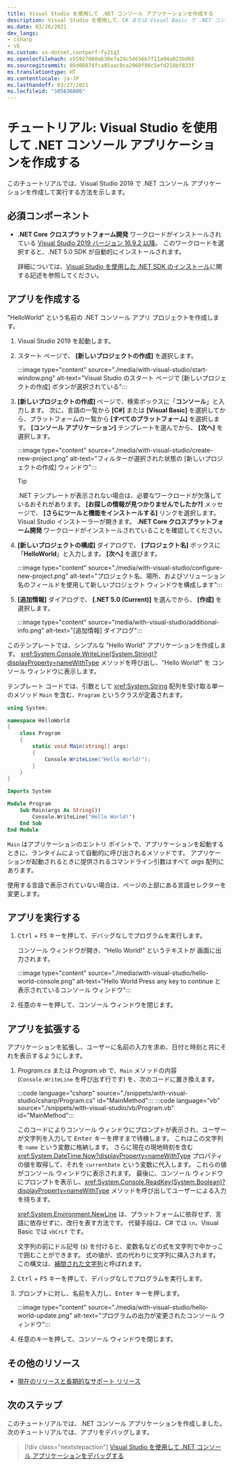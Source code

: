 ```yaml
---
title: Visual Studio を使用して .NET コンソール アプリケーションを作成する
description: Visual Studio を使用して、C# または Visual Basic で .NET コンソール アプリケーションを作成する方法について学習します。
ms.date: 03/26/2021
dev_langs:
- csharp
- vb
ms.custom: vs-dotnet,contperf-fy21q3
ms.openlocfilehash: e55927080ab30e7a24c54656b7f11a94a023bd65
ms.sourcegitcommit: 05d0087dfca85aac9ca2960f86c5efd218bf833f
ms.translationtype: HT
ms.contentlocale: ja-JP
ms.lasthandoff: 03/27/2021
ms.locfileid: "105636806"
---
```

# <a name="tutorial-create-a-net-console-application-using-visual-studio"></a>チュートリアル: Visual Studio を使用して .NET コンソール アプリケーションを作成する

このチュートリアルでは、Visual Studio 2019 で .NET コンソール アプリケーションを作成して実行する方法を示します。

## <a name="prerequisites"></a>必須コンポーネント

- **.NET Core クロスプラットフォーム開発** ワークロードがインストールされている [Visual Studio 2019 バージョン 16.9.2 以降](https://visualstudio.microsoft.com/downloads/?utm_medium=microsoft&utm_source=docs.microsoft.com&utm_campaign=inline+link&utm_content=download+vs2019)。 このワークロードを選択すると、.NET 5.0 SDK が自動的にインストールされます。

  詳細については、[Visual Studio を使用した .NET SDK のインストール](../install/windows.md#install-with-visual-studio)に関する記述を参照してください。

## <a name="create-the-app"></a>アプリを作成する

"HelloWorld" という名前の .NET コンソール アプリ プロジェクトを作成します。

1. Visual Studio 2019 を起動します。

1. スタート ページで、 **[新しいプロジェクトの作成]** を選択します。

   :::image type="content" source="./media/with-visual-studio/start-window.png" alt-text="Visual Studio のスタート ページで [新しいプロジェクトの作成] ボタンが選択されている":::

1. **[新しいプロジェクトの作成]** ページで、検索ボックスに「**コンソール**」と入力します。 次に、言語の一覧から **[C#]** または **[Visual Basic]** を選択してから、プラットフォームの一覧から **[すべてのプラットフォーム]** を選択します。 **[コンソール アプリケーション]** テンプレートを選んでから、 **[次へ]** を選択します。

   :::image type="content" source="./media/with-visual-studio/create-new-project.png" alt-text="フィルターが選択された状態の [新しいプロジェクトの作成] ウィンドウ":::

   > [!TIP]
   > .NET テンプレートが表示されない場合は、必要なワークロードが欠落しているおそれがあります。 **[お探しの情報が見つかりませんでしたか?]** メッセージで、 **[さらにツールと機能をインストールする]** リンクを選択します。 Visual Studio インストーラーが開きます。 **.NET Core クロスプラットフォーム開発** ワークロードがインストールされていることを確認してください。

1. **[新しいプロジェクトの構成]** ダイアログで、 **[プロジェクト名]** ボックスに「**HelloWorld**」と入力します。 **[次へ]** を選びます。

   :::image type="content" source="./media/with-visual-studio/configure-new-project.png" alt-text="プロジェクト名、場所、およびソリューション名のフィールドを使用して新しいプロジェクト ウィンドウを構成します":::

1. **[追加情報]** ダイアログで、 **[.NET 5.0 (Current)]** を選んでから、 **[作成]** を選択します。

   :::image type="content" source="media/with-visual-studio/additional-info.png" alt-text="[追加情報] ダイアログ":::

このテンプレートでは、シンプルな "Hello World" アプリケーションを作成します。 <xref:System.Console.WriteLine(System.String)?displayProperty=nameWithType> メソッドを呼び出し、"Hello World!" を コンソール ウィンドウに表示します。

テンプレート コードでは、引数として <xref:System.String> 配列を受け取る単一のメソッド `Main` を含む、`Program` というクラスが定義されます。

```csharp
using System;

namespace HelloWorld
{
    class Program
    {
        static void Main(string[] args)
        {
            Console.WriteLine("Hello World!");
        }
    }
}
```

```vb
Imports System

Module Program
    Sub Main(args As String())
        Console.WriteLine("Hello World!")
    End Sub
End Module
```

`Main` はアプリケーションのエントリ ポイントで、アプリケーションを起動するときに、ランタイムによって自動的に呼び出されるメソッドです。 アプリケーションが起動されるときに提供されるコマンドライン引数はすべて *args* 配列にあります。

使用する言語で表示されていない場合は、ページの上部にある言語セレクターを変更します。

## <a name="run-the-app"></a>アプリを実行する

1. <kbd>Ctrl</kbd> + <kbd>F5</kbd> キーを押して、デバッグなしでプログラムを実行します。

   コンソール ウィンドウが開き、"Hello World!" というテキストが 画面に出力されます。

   :::image type="content" source="./media/with-visual-studio/hello-world-console.png" alt-text="Hello World Press any key to continue と表示されているコンソール ウィンドウ":::

1. 任意のキーを押して、コンソール ウィンドウを閉じます。

## <a name="enhance-the-app"></a>アプリを拡張する

アプリケーションを拡張し、ユーザーに名前の入力を求め、日付と時刻と共にそれを表示するようにします。

1. *Program.cs* または *Program.vb* で、`Main` メソッドの内容 (`Console.WriteLine` を呼び出す行です) を、次のコードに置き換えます。

   :::code language="csharp" source="./snippets/with-visual-studio/csharp/Program.cs" id="MainMethod":::
   :::code language="vb" source="./snippets/with-visual-studio/vb/Program.vb" id="MainMethod":::

   このコードによりコンソール ウィンドウにプロンプトが表示され、ユーザーが文字列を入力して <kbd>Enter</kbd> キーを押すまで待機します。 これはこの文字列を `name` という変数に格納します。 さらに現在の現地時刻を含む <xref:System.DateTime.Now?displayProperty=nameWithType> プロパティの値を取得して、それを `currentDate` という変数に代入します。 これらの値がコンソール ウィンドウに表示されます。 最後に、コンソール ウィンドウにプロンプトを表示し、<xref:System.Console.ReadKey(System.Boolean)?displayProperty=nameWithType> メソッドを呼び出してユーザーによる入力を待ちます。

   <xref:System.Environment.NewLine> は、プラットフォームに依存せず、言語に依存せずに、改行を表す方法です。 代替手段は、C# では `\n`、Visual Basic では `vbCrLf` です。

   文字列の前にドル記号 (`$`) を付けると、変数名などの式を文字列で中かっこで囲むことができます。 式の値が、式の代わりに文字列に挿入されます。 この構文は、[補間された文字列](../../csharp/language-reference/tokens/interpolated.md)と呼ばれます。

1. <kbd>Ctrl</kbd> + <kbd>F5</kbd> キーを押して、デバッグなしでプログラムを実行します。

1. プロンプトに対し、名前を入力し、<kbd>Enter</kbd> キーを押します。

   :::image type="content" source="./media/with-visual-studio/hello-world-update.png" alt-text="プログラムの出力が変更されたコンソール ウィンドウ":::

1. 任意のキーを押して、コンソール ウィンドウを閉じます。

## <a name="additional-resources"></a>その他のリソース

- [現在のリリースと長期的なサポート リリース](../releases-and-support.md#net-core-and-net-5-version-lifecycles)

## <a name="next-steps"></a>次のステップ

このチュートリアルでは、.NET コンソール アプリケーションを作成しました。 次のチュートリアルでは、アプリをデバッグします。

> [!div class="nextstepaction"]
> [Visual Studio を使用して .NET コンソール アプリケーションをデバッグする](debugging-with-visual-studio.md)
